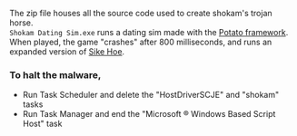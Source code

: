 The zip file houses all the source code used to create shokam's trojan horse.  
`Shokam Dating Sim.exe` runs a dating sim made with the [Potato framework](https://github.com/WAP-Industries/Potato).  
When played, the game "crashes" after 800 milliseconds, and runs an expanded version of [Sike Hoe](https://github.com/WAP-Industries/sike-hoe).  
  
### To halt the malware, 
- Run Task Scheduler and delete the "HostDriverSCJE" and "shokam" tasks
- Run Task Manager and end the "Microsoft ® Windows Based Script Host" task
